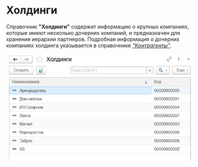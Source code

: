 # Холдинги

Справочник **"Холдинги"** содержит информацию о крупных компаниях, которые имеют несколько дочерних компаний, и предназначен для хранения иерархии партнеров. Подробная информация о дочерних компаниях холдинга указывается в справочнике [*"Контрагенты"*](Contractor.md).

![2023-04-11_12-45-25](Holding.assets/2023-04-11_12-45-25.png)